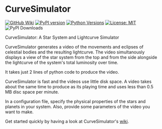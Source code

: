 # CurveSimulator
[![GitHub Wiki](https://img.shields.io/badge/docs-Wiki-red)](https://github.com/lichtgestalter/curvesimulator/wiki)
[![PyPI version](https://badge.fury.io/py/curvesimulator.svg)](https://badge.fury.io/py/curvesimulator)
[![Python Versions](https://img.shields.io/pypi/pyversions/curvesimulator.svg)](https://pypi.org/project/curvesimulator/)
[![License: MIT](https://img.shields.io/badge/License-MIT-yellow.svg)](https://opensource.org/licenses/MIT)
![PyPI Downloads](https://static.pepy.tech/badge/curvesimulator)

CurveSimulator: A Star System and Lightcurve Simulator

CurveSimulator generates a video of the movements and eclipses of celestial bodies and the 
resulting lightcurve.
The video simultanously displays a view of the star system from the top and from the side alongside
the lightcurve of the system's total luminosity over time.

It takes just 2 lines of python code to produce the video.

CurveSimulator is fast and the videos use little disk space. A video takes about the same time 
to produce as its playing time and uses less than 0.5 MB disc space per minute.

In a configuration file, specify the physical properties of the stars and planets in your system. 
Also, provide some parameters of the video you want to make.

Get started quickly by having a look at CurveSimulator's 
[wiki](https://github.com/lichtgestalter/curvesimulator/wiki).

